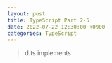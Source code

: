 ```yaml
---
layout: post
title: TypeScript Part 2-5
date: 2022-07-22 12:30:00 +0900
categories: TypeScript
---
```

> d.ts
> implements